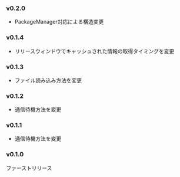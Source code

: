 ### v0.2.0

- PackageManager対応による構造変更

### v0.1.4

- リリースウィンドウでキャッシュされた情報の取得タイミングを変更

### v0.1.3

- ファイル読み込み方法を変更

### v0.1.2

- 通信待機方法を変更

### v0.1.1

- 通信待機方法を変更

### v0.1.0

ファーストリリース

